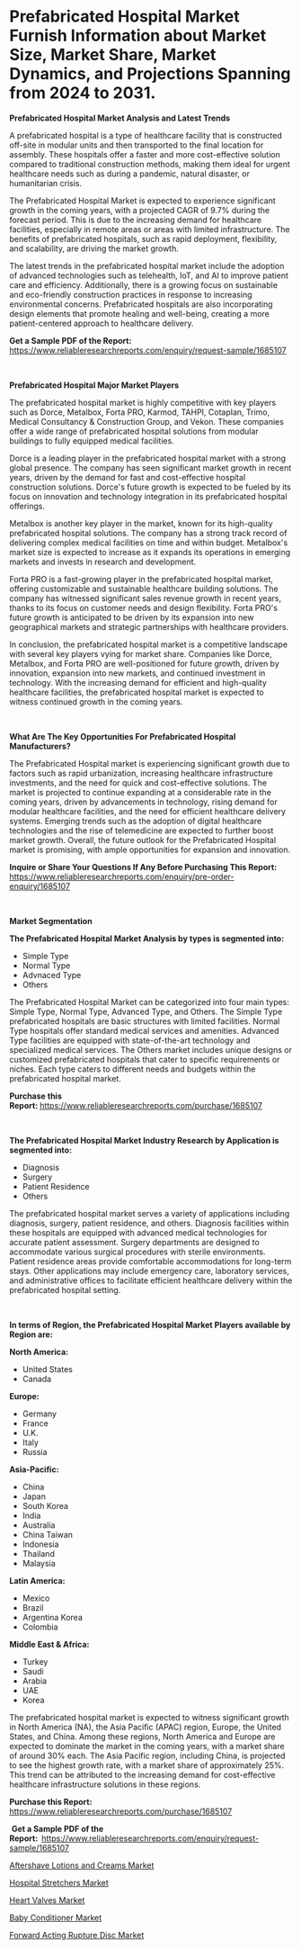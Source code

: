 <p><h1>Prefabricated Hospital Market Furnish Information about Market Size, Market Share, Market Dynamics, and Projections Spanning from 2024 to 2031.</h1></p><p><strong>Prefabricated Hospital Market Analysis and Latest Trends</strong></p>
<p><p>A prefabricated hospital is a type of healthcare facility that is constructed off-site in modular units and then transported to the final location for assembly. These hospitals offer a faster and more cost-effective solution compared to traditional construction methods, making them ideal for urgent healthcare needs such as during a pandemic, natural disaster, or humanitarian crisis.</p><p>The Prefabricated Hospital Market is expected to experience significant growth in the coming years, with a projected CAGR of 9.7% during the forecast period. This is due to the increasing demand for healthcare facilities, especially in remote areas or areas with limited infrastructure. The benefits of prefabricated hospitals, such as rapid deployment, flexibility, and scalability, are driving the market growth.</p><p>The latest trends in the prefabricated hospital market include the adoption of advanced technologies such as telehealth, IoT, and AI to improve patient care and efficiency. Additionally, there is a growing focus on sustainable and eco-friendly construction practices in response to increasing environmental concerns. Prefabricated hospitals are also incorporating design elements that promote healing and well-being, creating a more patient-centered approach to healthcare delivery.</p></p>
<p><strong>Get a Sample PDF of the Report:&nbsp;</strong> <a href="https://www.reliableresearchreports.com/enquiry/request-sample/1685107">https://www.reliableresearchreports.com/enquiry/request-sample/1685107</a></p>
<p>&nbsp;</p>
<p><strong>Prefabricated Hospital Major Market Players</strong></p>
<p><p>The prefabricated hospital market is highly competitive with key players such as Dorce, Metalbox, Forta PRO, Karmod, TAHPI, Cotaplan, Trimo, Medical Consultancy & Construction Group, and Vekon. These companies offer a wide range of prefabricated hospital solutions from modular buildings to fully equipped medical facilities.</p><p>Dorce is a leading player in the prefabricated hospital market with a strong global presence. The company has seen significant market growth in recent years, driven by the demand for fast and cost-effective hospital construction solutions. Dorce's future growth is expected to be fueled by its focus on innovation and technology integration in its prefabricated hospital offerings.</p><p>Metalbox is another key player in the market, known for its high-quality prefabricated hospital solutions. The company has a strong track record of delivering complex medical facilities on time and within budget. Metalbox's market size is expected to increase as it expands its operations in emerging markets and invests in research and development.</p><p>Forta PRO is a fast-growing player in the prefabricated hospital market, offering customizable and sustainable healthcare building solutions. The company has witnessed significant sales revenue growth in recent years, thanks to its focus on customer needs and design flexibility. Forta PRO's future growth is anticipated to be driven by its expansion into new geographical markets and strategic partnerships with healthcare providers.</p><p>In conclusion, the prefabricated hospital market is a competitive landscape with several key players vying for market share. Companies like Dorce, Metalbox, and Forta PRO are well-positioned for future growth, driven by innovation, expansion into new markets, and continued investment in technology. With the increasing demand for efficient and high-quality healthcare facilities, the prefabricated hospital market is expected to witness continued growth in the coming years.</p></p>
<p>&nbsp;</p>
<p><strong>What Are The Key Opportunities For Prefabricated Hospital Manufacturers?</strong></p>
<p><p>The Prefabricated Hospital market is experiencing significant growth due to factors such as rapid urbanization, increasing healthcare infrastructure investments, and the need for quick and cost-effective solutions. The market is projected to continue expanding at a considerable rate in the coming years, driven by advancements in technology, rising demand for modular healthcare facilities, and the need for efficient healthcare delivery systems. Emerging trends such as the adoption of digital healthcare technologies and the rise of telemedicine are expected to further boost market growth. Overall, the future outlook for the Prefabricated Hospital market is promising, with ample opportunities for expansion and innovation.</p></p>
<p><strong>Inquire or Share Your Questions If Any Before Purchasing This Report:</strong> <a href="https://www.reliableresearchreports.com/enquiry/pre-order-enquiry/1685107">https://www.reliableresearchreports.com/enquiry/pre-order-enquiry/1685107</a></p>
<p>&nbsp;</p>
<p><strong>Market Segmentation</strong></p>
<p><strong>The Prefabricated Hospital Market Analysis by types is segmented into:</strong></p>
<p><ul><li>Simple Type</li><li>Normal Type</li><li>Advnaced Type</li><li>Others</li></ul></p>
<p><p>The Prefabricated Hospital Market can be categorized into four main types: Simple Type, Normal Type, Advanced Type, and Others. The Simple Type prefabricated hospitals are basic structures with limited facilities. Normal Type hospitals offer standard medical services and amenities. Advanced Type facilities are equipped with state-of-the-art technology and specialized medical services. The Others market includes unique designs or customized prefabricated hospitals that cater to specific requirements or niches. Each type caters to different needs and budgets within the prefabricated hospital market.</p></p>
<p><strong>Purchase this Report:&nbsp;</strong><a href="https://www.reliableresearchreports.com/purchase/1685107">https://www.reliableresearchreports.com/purchase/1685107</a></p>
<p>&nbsp;</p>
<p><strong>The Prefabricated Hospital Market Industry Research by Application is segmented into:</strong></p>
<p><ul><li>Diagnosis</li><li>Surgery</li><li>Patient Residence</li><li>Others</li></ul></p>
<p><p>The prefabricated hospital market serves a variety of applications including diagnosis, surgery, patient residence, and others. Diagnosis facilities within these hospitals are equipped with advanced medical technologies for accurate patient assessment. Surgery departments are designed to accommodate various surgical procedures with sterile environments. Patient residence areas provide comfortable accommodations for long-term stays. Other applications may include emergency care, laboratory services, and administrative offices to facilitate efficient healthcare delivery within the prefabricated hospital setting.</p></p>
<p>&nbsp;</p>
<p><strong>In terms of Region, the Prefabricated Hospital Market Players available by Region are:</strong></p>
<p>
    <p> <strong> North America: </strong>
        <ul>
            <li>United States</li>
            <li>Canada</li>
        </ul>
        </p> 
    <p> <strong> Europe: </strong>
        <ul>
            <li>Germany</li>
            <li>France</li>
            <li>U.K.</li>
            <li>Italy</li>
            <li>Russia</li>
        </ul>
        </p> 
    <p> <strong> Asia-Pacific: </strong>
        <ul>
            <li>China</li>
            <li>Japan</li>
            <li>South Korea</li>
            <li>India</li>
            <li>Australia</li>
            <li>China Taiwan</li>
            <li>Indonesia</li>
            <li>Thailand</li>
            <li>Malaysia</li>
        </ul>
        </p> 
    <p> <strong> Latin America: </strong>
        <ul>
            <li>Mexico</li>
            <li>Brazil</li>
            <li>Argentina Korea</li>
            <li>Colombia</li>
        </ul>
        </p> 
    <p> <strong> Middle East & Africa: </strong>
        <ul>
            <li>Turkey</li>
            <li>Saudi</li>
            <li>Arabia</li>
            <li>UAE</li>
            <li>Korea</li>
        </ul>
    </p>
    </p>
<p><p>The prefabricated hospital market is expected to witness significant growth in North America (NA), the Asia Pacific (APAC) region, Europe, the United States, and China. Among these regions, North America and Europe are expected to dominate the market in the coming years, with a market share of around 30% each. The Asia Pacific region, including China, is projected to see the highest growth rate, with a market share of approximately 25%. This trend can be attributed to the increasing demand for cost-effective healthcare infrastructure solutions in these regions.</p></p>
<p><strong>Purchase this Report: </strong><a href="https://www.reliableresearchreports.com/purchase/1685107">https://www.reliableresearchreports.com/purchase/1685107</a></p>
<p>&nbsp;<strong>Get a Sample PDF of the Report:&nbsp;&nbsp;</strong><a href="https://www.reliableresearchreports.com/enquiry/request-sample/1685107">https://www.reliableresearchreports.com/enquiry/request-sample/1685107</a></p>
<p><strong></strong></p>
<p><p><a href="https://issuu.com/reportprime-2/docs/aftershave-lotions-and-creams-market-size-2030.ppt">Aftershave Lotions and Creams Market</a></p><p><a href="https://medium.com/@cathymaggio/hospital-stretchers-market-insights-into-market-cagr-market-trends-and-growth-strategies-1e235dd4192d">Hospital Stretchers Market</a></p><p><a href="https://medium.com/@cathymaggio/heart-valves-market-report-reveals-the-latest-trends-and-growth-opportunities-of-this-market-9696822733ea">Heart Valves Market</a></p><p><a href="https://issuu.com/reportprime-2/docs/baby-conditioner-market-size-2030.pptx">Baby Conditioner Market</a></p><p><a href="https://github.com/jodemen/Market-Research-Report-List-1/blob/main/forward-acting-rupture-disc-market.md">Forward Acting Rupture Disc Market</a></p></p>